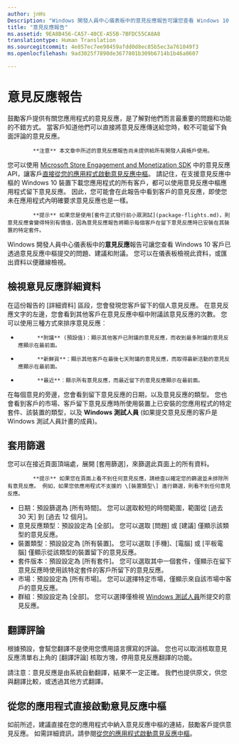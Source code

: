 ```yaml
---
author: jnHs
Description: "Windows 開發人員中心儀表板中的意見反應報告可讓您查看 Windows 10 客戶已透過意見反應中樞提交的問題、建議和附議。"
title: "意見反應報告"
ms.assetid: 9EA8B456-CA57-40CE-A55B-7BFDC55CA8A8
translationtype: Human Translation
ms.sourcegitcommit: 4e857ec7ee98459afdd0d8ec85b5ec3a761049f3
ms.openlocfilehash: 9ad3025f7890de3677801b309b6714b1b46a0607

---
```


# 意見反應報告

鼓勵客戶提供有關您應用程式的意見反應，是了解對他們而言最重要的問題和功能的不錯方式。 當客戶知道他們可以直接將意見反應傳送給您時，較不可能留下負面評論的意見反應。 

> 
            **注意** 本文章中所述的意見反應報告尚未提供給所有開發人員帳戶使用。

您可以使用 [Microsoft Store Engagement and Monetization SDK](http://aka.ms/store-em-sdk) 中的意見反應 API，讓客戶[直接從您的應用程式啟動意見反應中樞](../monetize/launch-feedback-hub-from-your-app.md)。 請記住，在支援意見反應中樞的 Windows 10 裝置下載您應用程式的所有客戶，都可以使用意見反應中樞應用程式留下意見反應。 因此，您可能會在此報告中看到客戶的意見反應，即使您未在應用程式內明確要求意見反應也是一樣。

> 
            **提示** 如果您是使用[套件正式發行前小眾測試](package-flights.md)，則意見反應會變得特別有價值，因為意見反應報告將顯示每個客戶在留下意見反應時已安裝在其裝置的特定套件。

Windows 開發人員中心儀表板中的**意見反應**報告可讓您查看 Windows 10 客戶已透過意見反應中樞提交的問題、建議和附議。 您可以在儀表板檢視此資料，或匯出資料以便離線檢視。 

## 檢視意見反應詳細資料

在這份報告的 \[詳細資料\] 區段，您會發現您客戶留下的個人意見反應。 在意見反應文字的左邊，您會看到其他客戶在意見反應中樞中附議該意見反應的次數。 您可以使用三種方式來排序意見反應︰

- 
            **附議** (預設值)：顯示其他客戶已附議的意見反應，而收到最多附議的意見反應顯示在最前面。
- 
            **新鮮貨**：顯示其他客戶在最後七天附議的意見反應，而取得最新活動的意見反應顯示在最前面。
- 
            **最近**︰顯示所有意見反應，而最近留下的意見反應顯示在最前面。 

在每個意見的旁邊，您會看到留下意見反應的日期，以及意見反應的類型。 您也會看到客戶的市場、客戶留下意見反應時所使用裝置上已安裝的您應用程式的特定套件、該裝置的類型，以及 **Windows 測試人員** (如果提交意見反應的客戶是 Windows 測試人員計畫的成員)。


## 套用篩選

您可以在接近頁面頂端處，展開 \[套用篩選\]，來篩選此頁面上的所有資料。

> 
            **提示** 如果您在頁面上看不到任何意見反應，請檢查以確定您的篩選並未排除所有意見反應。 例如，如果您依應用程式不支援的 \[裝置類型\] 進行篩選，則看不到任何意見反應。

- 日期：預設篩選為 \[所有時間\]。 您可以選取較短的時間範圍，範圍從 \[過去 30 天\] 到 \[過去 12 個月\]。
- 意見反應類型：預設設定為 \[全部\]。 您可以選取 \[問題\] 或 \[建議\] 僅顯示該類型的意見反應。
- 裝置類型：預設設定為 \[所有裝置\]。 您可以選取 \[手機\]、\[電腦\] 或 \[平板電腦\] 僅顯示從該類型的裝置留下的意見反應。
- 套件版本：預設設定為 \[所有套件\]。 您可以選取其中一個套件，僅顯示在留下意見反應時使用該特定套件的客戶所留下的意見反應。
- 市場：預設設定為 \[所有市場\]。 您可以選擇特定市場，僅顯示來自該市場中客戶的意見反應。
- 群組：預設設定為 \[全部\]。 您可以選擇僅檢視 [Windows 測試人員](http://insider.windows.com)所提交的意見反應。

## 翻譯評論

根據預設，會幫您翻譯不是使用您慣用語言撰寫的評論。 您也可以取消核取意見反應清單右上角的 \[翻譯評論\] 核取方塊，停用意見反應翻譯的功能。

請注意：意見反應是由系統自動翻譯，結果不一定正確。 我們也提供原文，供您與翻譯比較，或透過其他方式翻譯。

## 從您的應用程式直接啟動意見反應中樞

如前所述，建議直接在您的應用程式中納入意見反應中樞的連結，鼓勵客戶提供意見反應。 如需詳細資訊，請參閱[從您的應用程式啟動意見反應中樞](../monetize/launch-feedback-hub-from-your-app.md)。



<!--HONumber=Jun16_HO4-->


